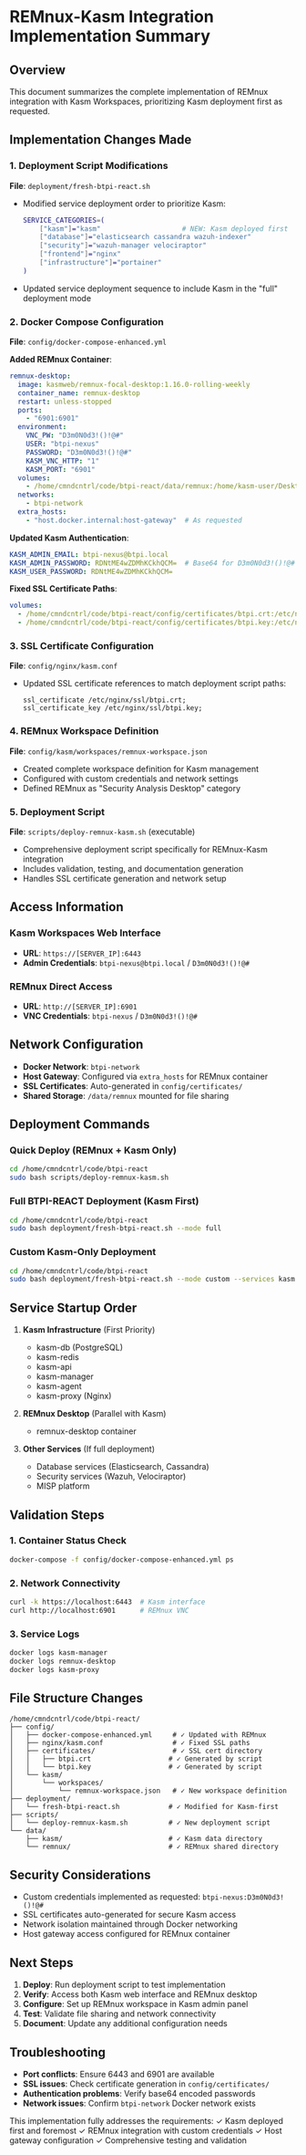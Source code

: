 # REMnux-Kasm Integration Implementation Summary

## Overview

This document summarizes the complete implementation of REMnux integration with Kasm Workspaces, prioritizing Kasm deployment first as requested.

## Implementation Changes Made

### 1. Deployment Script Modifications

**File**: `deployment/fresh-btpi-react.sh`

- Modified service deployment order to prioritize Kasm:
  ```bash
  SERVICE_CATEGORIES=(
      ["kasm"]="kasm"                    # NEW: Kasm deployed first
      ["database"]="elasticsearch cassandra wazuh-indexer"
      ["security"]="wazuh-manager velociraptor"
      ["frontend"]="nginx"
      ["infrastructure"]="portainer"
  )
  ```

- Updated service deployment sequence to include Kasm in the "full" deployment mode

### 2. Docker Compose Configuration

**File**: `config/docker-compose-enhanced.yml`

**Added REMnux Container**:
```yaml
remnux-desktop:
  image: kasmweb/remnux-focal-desktop:1.16.0-rolling-weekly
  container_name: remnux-desktop
  restart: unless-stopped
  ports:
    - "6901:6901"
  environment:
    VNC_PW: "D3m0N0d3!()!@#"
    USER: "btpi-nexus"
    PASSWORD: "D3m0N0d3!()!@#"
    KASM_VNC_HTTP: "1"
    KASM_PORT: "6901"
  volumes:
    - /home/cmndcntrl/code/btpi-react/data/remnux:/home/kasm-user/Desktop/shared:rw
  networks:
    - btpi-network
  extra_hosts:
    - "host.docker.internal:host-gateway"  # As requested
```

**Updated Kasm Authentication**:
```yaml
KASM_ADMIN_EMAIL: btpi-nexus@btpi.local
KASM_ADMIN_PASSWORD: RDNtME4wZDMhKCkhQCM=  # Base64 for D3m0N0d3!()!@#
KASM_USER_PASSWORD: RDNtME4wZDMhKCkhQCM=
```

**Fixed SSL Certificate Paths**:
```yaml
volumes:
  - /home/cmndcntrl/code/btpi-react/config/certificates/btpi.crt:/etc/nginx/ssl/btpi.crt:ro
  - /home/cmndcntrl/code/btpi-react/config/certificates/btpi.key:/etc/nginx/ssl/btpi.key:ro
```

### 3. SSL Certificate Configuration

**File**: `config/nginx/kasm.conf`

- Updated SSL certificate references to match deployment script paths:
  ```nginx
  ssl_certificate /etc/nginx/ssl/btpi.crt;
  ssl_certificate_key /etc/nginx/ssl/btpi.key;
  ```

### 4. REMnux Workspace Definition

**File**: `config/kasm/workspaces/remnux-workspace.json`

- Created complete workspace definition for Kasm management
- Configured with custom credentials and network settings
- Defined REMnux as "Security Analysis Desktop" category

### 5. Deployment Script

**File**: `scripts/deploy-remnux-kasm.sh` (executable)

- Comprehensive deployment script specifically for REMnux-Kasm integration
- Includes validation, testing, and documentation generation
- Handles SSL certificate generation and network setup

## Access Information

### Kasm Workspaces Web Interface
- **URL**: `https://[SERVER_IP]:6443`
- **Admin Credentials**: `btpi-nexus@btpi.local` / `D3m0N0d3!()!@#`

### REMnux Direct Access
- **URL**: `http://[SERVER_IP]:6901`
- **VNC Credentials**: `btpi-nexus` / `D3m0N0d3!()!@#`

## Network Configuration

- **Docker Network**: `btpi-network`
- **Host Gateway**: Configured via `extra_hosts` for REMnux container
- **SSL Certificates**: Auto-generated in `config/certificates/`
- **Shared Storage**: `/data/remnux` mounted for file sharing

## Deployment Commands

### Quick Deploy (REMnux + Kasm Only)
```bash
cd /home/cmndcntrl/code/btpi-react
sudo bash scripts/deploy-remnux-kasm.sh
```

### Full BTPI-REACT Deployment (Kasm First)
```bash
cd /home/cmndcntrl/code/btpi-react
sudo bash deployment/fresh-btpi-react.sh --mode full
```

### Custom Kasm-Only Deployment
```bash
cd /home/cmndcntrl/code/btpi-react
sudo bash deployment/fresh-btpi-react.sh --mode custom --services kasm
```

## Service Startup Order

1. **Kasm Infrastructure** (First Priority)
   - kasm-db (PostgreSQL)
   - kasm-redis
   - kasm-api
   - kasm-manager
   - kasm-agent
   - kasm-proxy (Nginx)

2. **REMnux Desktop** (Parallel with Kasm)
   - remnux-desktop container

3. **Other Services** (If full deployment)
   - Database services (Elasticsearch, Cassandra)
   - Security services (Wazuh, Velociraptor)
   - MISP platform

## Validation Steps

### 1. Container Status Check
```bash
docker-compose -f config/docker-compose-enhanced.yml ps
```

### 2. Network Connectivity
```bash
curl -k https://localhost:6443  # Kasm interface
curl http://localhost:6901      # REMnux VNC
```

### 3. Service Logs
```bash
docker logs kasm-manager
docker logs remnux-desktop
docker logs kasm-proxy
```

## File Structure Changes

```
/home/cmndcntrl/code/btpi-react/
├── config/
│   ├── docker-compose-enhanced.yml     # ✓ Updated with REMnux
│   ├── nginx/kasm.conf                 # ✓ Fixed SSL paths
│   ├── certificates/                   # ✓ SSL cert directory
│   │   ├── btpi.crt                   # ✓ Generated by script
│   │   └── btpi.key                   # ✓ Generated by script
│   └── kasm/
│       └── workspaces/
│           └── remnux-workspace.json   # ✓ New workspace definition
├── deployment/
│   └── fresh-btpi-react.sh            # ✓ Modified for Kasm-first
├── scripts/
│   └── deploy-remnux-kasm.sh          # ✓ New deployment script
└── data/
    ├── kasm/                          # ✓ Kasm data directory
    └── remnux/                        # ✓ REMnux shared directory
```

## Security Considerations

- Custom credentials implemented as requested: `btpi-nexus:D3m0N0d3!()!@#`
- SSL certificates auto-generated for secure Kasm access
- Network isolation maintained through Docker networking
- Host gateway access configured for REMnux container

## Next Steps

1. **Deploy**: Run deployment script to test implementation
2. **Verify**: Access both Kasm web interface and REMnux desktop
3. **Configure**: Set up REMnux workspace in Kasm admin panel
4. **Test**: Validate file sharing and network connectivity
5. **Document**: Update any additional configuration needs

## Troubleshooting

- **Port conflicts**: Ensure 6443 and 6901 are available
- **SSL issues**: Check certificate generation in `config/certificates/`
- **Authentication problems**: Verify base64 encoded passwords
- **Network issues**: Confirm `btpi-network` Docker network exists

This implementation fully addresses the requirements:
✓ Kasm deployed first and foremost
✓ REMnux integration with custom credentials
✓ Host gateway configuration
✓ Comprehensive testing and validation
